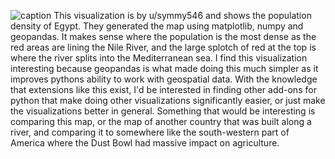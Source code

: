 ![caption](https://i.redd.it/9yz8x0cv29g81.jpg)
This visualization is by u/symmy546 and shows the population density of Egypt. They generated the map using
matplotlib, numpy and geopandas. It makes sense where the population is the most dense as the red areas are lining
the Nile River, and the large splotch of red at the top is where the river splits into the Mediterranean sea. I find 
this visualization interesting because geopandas is what made doing this much simpler as it improves pythons ability
to work with geospatial data. With the knowledge that extensions like this exist, I'd be interested in finding other
add-ons for python that make doing other visualizations significantly easier, or just make the visualizations better
in general.
Something that would be interesting is comparing this map, or the map of another country that was built along a river,
and comparing it to somewhere like the south-western part of America where the Dust Bowl had massive impact on agriculture.
